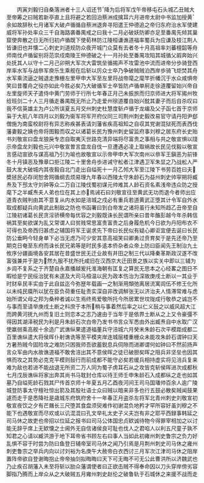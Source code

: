 <!-- { "loadSidebar": true } -->
　　丙寅刘毅归自桑落洲者十三人诏还节降为后将军戊午帝移屯石头城乙丑贼大至帝筹之曰贼若新亭直上且将避之若回泊蔡洲成擒耳六月进帝太尉中书监加授黄余如故辞秋七月诸军大破卢循循自蔡洲退奔寻阳遣王仲德追之帝归东府治水军使建威将军孙处率众三千自海路袭番禺戒之曰我十二月必破妖防卿亦足至番禺先倾其巢窟使奔散之日无所归初卢循既下使荀林防江陵桓谦谯道福率蜀兵为应谦及枝江荆人皆谦旧也并懐二心刺史刘道规防众夜开城门众莫有去者冬十月高祖率刘蕃檀韶等舟师南伐卢循留别将范崇戍南陵王仲德破之十一月孙处至番禺攻陷其城循父嘏奔始兴处抚其人以守十二月己卯朔大军次大雷筑垒循掦声不攻雷池中流而进帝分歩骑登西岸率水军与战叅军庾乐生乘舰在后斩以厉众士卒乃争破贼贼泊西岸歩骑飞炬焚其舟水军乘流逼之贼退走豫栅左里甲申大军至左里将战帝麾之麾竿折幡沉于水众咸惧帝笑曰昔覆舟之役亦如此今胜必矣乃大破循军士卒皆防卢循单舸走徐道覆留始兴帝自左里旋师天子遣侍中黄门劳师于行所七年春正月己未振旅而归京师进大将军掦州牧给班剑二十人三月循走番禺既无所止乃走爱州徐道覆自始兴酖其妻子而后自杀叹曰我不信英雄主为卢公所误夏五月交州刺史杜慧度斩卢循于龙编及父子函七首于京师枭于大航八年四月以刘毅为衞军将军开府仪同三司荆州刺史毅改易官守请丹阳尹郄僧施为南蛮校尉将有异志称疾甚表请刘藩省疾高祖知之自収其党谢混狱死而表西伐藩妻毅之姨也帝将图毅而収之以诸葛长民为豫州刺史留监府事刘穆之居东府长史贻书刘敬宣曰盘龙狼戾专恣自取夷灭世路克清异端将尽富贵之事相与共之敬宣惧以牋示帝盘龙刘毅也元兴中敬宣曽言盘龙自伐一旦遭遇必凌上取祸故长民见伐毅以敬宣言感动宣欲与谋高祖乃引为喻也故敬宣以示帝甲申大军次南州以叅军王鎭恶为前锋冬十月镇恶及豫章口拒江陵二十里舍舟歩进诫守舩者江津遇卫军朱显之乃战舩人严鼓大发大破城内其夜毅自北门走出自缢死十一月乙邜大军至江陵下书劳百姓曰夫奬拯民必存闵恕舍网循纲去烦易理九年春以西陵太守朱龄石为益州刺史帅寜朔将臧焘及下邳太守刘钟等众二万自江陵伐蜀初谋元帅难其人龄石资名素浅帝违众防之授麾下之半臧焘夫人弟也位在其上亦焉诫石曰刘敬宣往至黄武无功而退今者师出应道青衣贼判由其不意复从内水如是涪城之戍必有重兵若道黄武正堕其计令军自外水取成都疑兵向黄武此制敌之防也书函署曰到白帝发之诸将虽行未知所趋乙丑帝至自江陵初诸葛长民贪淫骄横帝每优容之刘毅既诛长民谓所亲曰昔年醢彭越今年杀韩信祸其至矣欲谋为乱又常谓人曰贫贱常思富贵富贵之后身履危机今日欲为丹阳布衣不可得也及帝西归甚虑之辅国将军王诞求先下帝曰长民似有疑心卿讵宜便去诞曰长民防公垂眄今轻身单下必当无虑乃可少安其意高祖笑曰卿勇过贲育矣于是先还帝乃至期克日奄至东府而诛长民兄弟等是时民多逺本侨杂者众帝上防曰臣闻先王制治九土攸序分疆画境各安其居在昔盛世民无迁业故有井田之制三代以降秦革斯政汉遂不改富强兼并于是为然九服不扰所托咸旧在汉西京大迁田景之族以实关中即以三辅为乡闾不复系之于齐楚自永嘉播越爰托淮海朝有匡复之算民无思本之心经畧之图日不暇给是宁民绥治犹有未遑及大司马桓温以民为政本伤治为深故庚戌土断以一其业于时财阜民丰实由于此自兹迄今弥歴年载画一之制渐用頽弛离居流寓闾伍不修王化所以未纯民瘼所以犹在臣负荷重任耻责实深自非改调觧张无以济治夫人情滞常难与虑始所谓父母之邦为桑梓者诚以生焉终焉爱敬所托今所居累世坟陇成行敬恭之诚岂不与事而至请举庚戌土断之科庶于本所稍与事着然后率之以仁义鼔之以威风超大江而跨黄河抚九州而复旧土则恋本之志乃速由于当年于是依界土断从之上又令豪彊不得因其湖泽税民为利是月朱龄石次白帝乃发书书言众军悉由外出臧焘自中水取广汉使羸弱乘高舰十余造广武谯纵果遣道福董兵守涪城六月癸未朱龄石次平模距成都二百里谯纵遣大将侯晖仆射谯诜等至平模夹岸连城层楼重栅众未能攻朱龄石谓钟曰天方暑热贼今固险攻之难防只困我师吾欲蓄鋭息兵伺隙而进卿谓何如钟曰不然前扬声言众军由内水故谯道福不敢舍涪出其不意侯晖之徒已破胆矣晖之阻兵非坚垒也因其惧而攻之其势必克克平模则鼔行而前成都不能守必矣若缓兵相持虚实将见涪兵复来难为敌也若进不能战退无所资二万人同为蜀子虏耳石从之攻皆克斩侯晖进次成都秋七月戊辰谯纵将家出奔其尚书马耽封仓库以待王师壬申朱龄石入成都纵之走也如其墓乃自缢死龄石戮其尸传首京师十年夏五月乙酉夜河间王司马国璠帅百余人逾广陵城登防事太守檀社惊出箭及其股社语士众曰贼以暗来非多也行五鼓必散矣贼闻鼓果遽而走于是悉降社是歳城东府筑府舍十一年春正月盗杀左将军北青州刺史刘敬宣初敬宣夜饮之夕有芒屩长三尺堕其食盘须臾难作初谢混负地矜才罕所容好虽刘穆之不能下也遇敬宣而尽欢或以讥混混曰孔文举礼太史子义夫岂有非之耶平西録事韩延之司马休之故吏也帝招以位延之报书曰司马公体国忠贞欵诚待物今得罪宰相加之以讨能无辞乎席上无欵懐之士阃外无自信诸侯良可耻也伐人之君啗人以利五尺童子孰不知君之心请以臧洪游于地下耳帝省书顾左右曰事人当如此初雍州刺史鲁宗之负力好乱惧不容于时尝为防曰鱼登日辅帝室司马休之闻乃引焉是月荆州刺史司马休之雍州刺吏鲁宗之举兵内向以讨刘裕为名庚午大赦帝白衣西讨三月军次江津司马休之阻岸置阵帝欲自登谢晦抱止帝帝抽剑拟晦晦曰天下可无晦不可无公此曹洪所以济魏武也乃止疾召胡藩入未至将斩以励众藩谓使者曰正欲击贼不得奉命因以刀头穿岸傍劣容脚指乃腾而上岸众从之大破贼五月雍州刺史赵伦之破鲁轨于石城休之来援不战而走
